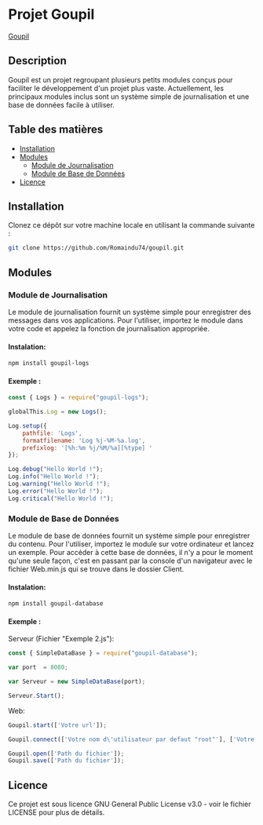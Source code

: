 # Projet Goupil

[Goupil](https://goupil.hopto.org)

## Description

Goupil est un projet regroupant plusieurs petits modules conçus pour faciliter le développement d'un projet plus vaste. Actuellement, les principaux modules inclus sont un système simple de journalisation et une base de données facile à utiliser.

## Table des matières

- [Installation](#installation)
- [Modules](#modules)
  - [Module de Journalisation](#module-de-journalisation)
  - [Module de Base de Données](#module-de-base-de-données)
- [Licence](#licence)

## Installation

Clonez ce dépôt sur votre machine locale en utilisant la commande suivante :

```bash
git clone https://github.com/Romaindu74/goupil.git
```

## Modules

### Module de Journalisation
Le module de journalisation fournit un système simple pour enregistrer des messages dans vos applications. Pour l'utiliser, importez le module dans votre code et appelez la fonction de journalisation appropriée.

#### Instalation: 
```bash
npm install goupil-logs
```

#### Exemple :
```js
const { Logs } = require("goupil-logs");

globalThis.Log = new Logs();

Log.setup({
    pathfile: 'Logs',
    formatfilename: 'Log %j-%M-%a.log',
    prefixlog: '[%h:%m %j/%M/%a][%type] '
});

Log.debug("Hello World !");
Log.info("Hello World !");
Log.warning("Hello World !");
Log.error("Hello World !");
Log.critical("Hello World !");
```

### Module de Base de Données
Le module de base de données fournit un système simple pour enregistrer du contenu. Pour l'utiliser, importez le module sur votre ordinateur et lancez un exemple. Pour accéder à cette base de données, il n'y a pour le moment qu'une seule façon, c'est en passant par la console d'un navigateur avec le fichier Web.min.js qui se trouve dans le dossier Client.

#### Instalation: 
```bash
npm install goupil-database
```

#### Exemple :
Serveur (Fichier "Exemple 2.js"):
```js
const { SimpleDataBase } = require("goupil-database");

var port  = 8080;

var Serveur = new SimpleDataBase(port);

Serveur.Start();
```

Web:
```js
Goupil.start(['Votre url']);

Goupil.connect(['Votre nom d\'utilisateur par defaut "root"'], ['Votre mot de passe par defaut "root"']);

Goupil.open(['Path du fichier']);
Goupil.save(['Path du fichier']);
```
## Licence
Ce projet est sous licence GNU General Public License v3.0 - voir le fichier LICENSE pour plus de détails.
